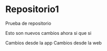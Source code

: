 # Repositorio1
Prueba de repositorio

Esto son nuevos cambios ahora si que si

Cambios desde la app
Cambios desde la web
